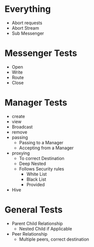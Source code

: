 # Everything
- Abort requests
- Abort Stream
- Sub Messenger

# Messenger Tests
- Open
- Write
- Route
- Close

# Manager Tests
- create
- view
- Broadcast
- remove
- passing
  - Passing to a Manager
  - Accepting from a Manager
- proxying
  - To correct Destination
  - Deep Nested
  - Follows Security rules
    - White List
    - Black List
    - Provided
- Hive

# General Tests
- Parent Child Relationship
  - Nested Child if Applicable
- Peer Relationship
  - Multiple peers, correct destination
